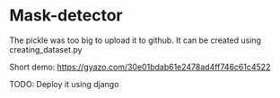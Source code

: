 # Mask-detector

The pickle was too big to upload it to github. It can be created using creating_dataset.py

Short demo: https://gyazo.com/30e01bdab61e2478ad4ff746c61c4522


TODO: Deploy it using django
